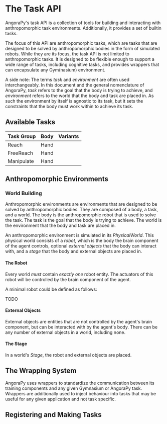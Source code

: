 # The Task API

AngoraPy's task API is a collection of tools for building and interacting with anthropomorphic task environments. Additionally,
it provides a set of builtin tasks.

The focus of this API are anthropomorphic tasks, which are tasks that are designed to be solved by anthropomorphic bodies in the form of simulated robots. While they are its focus, the task API is not limited to anthropomorphic tasks. It is designed to be flexible enough to support a wide range of tasks, including cognitive tasks, and provides wrappers that can encapsulate any Gym(nasium) environment. 

A side note: The terms _task_ and _environment_ are often used interchangeably. In this document and the general nomenclature of AngoraPy, _task_ refers to the goal that the body is trying to achieve, and _environment_ refers to the world that the body and task are placed in. As such the environment by itself is agnostic to its task, but it sets the constraints that the body must work within to achieve its task.

## Available Tasks

| Task Group | Body | Variants |
|------------| ---- | -------- |
| Reach      | Hand |          |
| FreeReach  | Hand |          |
| Manipulate | Hand |          |

## Anthropomorphic Environments

### World Building

Anthropomorphic environments are environments that are designed to be solved by anthropomorphic bodies. They are composed of a body, a task, and a world. The body is the anthropomorphic robot that is used to solve the task. The task is the goal that the body is trying to achieve. The world is the environment that the body and task are placed in.

An anthropomorphic environment is simulated in its _PhysicalWorld_. This physical world consists of a _robot_, which is the body the brain component of the agent controls, optional _external objects_ that the body can interact with, and a _stage_ that the body and external objects are placed in.

#### The Robot
Every world _must_ contain _exactly one_ robot entity. The actuators of this robot will be controlled by the brain component of the agent.

A minimal robot could be defined as follows:

TODO

#### External Objects
External objects are entities that are not controlled by the agent's brain component, but can be interacted with by the agent's body. There can be any number of external objects in a world, including none.

#### The Stage
In a world's _Stage_, the robot and external objects are placed.

## The Wrapping System
AngoraPy uses wrappers to standardize the communication between its training components and any given Gymnasium or AngoraPy task. Wrappers are additionally used to inject behaviour into tasks that may be useful for any given application and not task specific.


## Registering and Making Tasks
